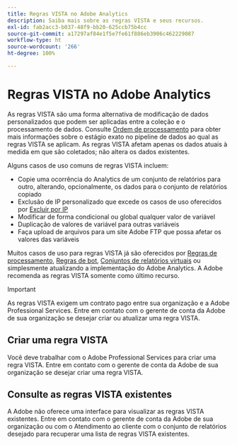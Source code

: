 ```yaml
---
title: Regras VISTA no Adobe Analytics
description: Saiba mais sobre as regras VISTA e seus recursos.
exl-id: fab2acc3-b037-48f9-bb20-625ccb75b4cc
source-git-commit: a17297af84e1f5e7fe61f886eb3906c462229087
workflow-type: ht
source-wordcount: '266'
ht-degree: 100%

---
```


# Regras VISTA no Adobe Analytics

As regras VISTA são uma forma alternativa de modificação de dados personalizados que podem ser aplicadas entre a coleção e o processamento de dados. Consulte [Ordem de processamento](processing-order.md) para obter mais informações sobre o estágio exato no pipeline de dados ao qual as regras VISTA se aplicam. As regras VISTA afetam apenas os dados atuais à medida em que são coletados; não altera os dados existentes.

Alguns casos de uso comuns de regras VISTA incluem:

* Copie uma ocorrência do Analytics de um conjunto de relatórios para outro, alterando, opcionalmente, os dados para o conjunto de relatórios copiado
* Exclusão de IP personalizado que excede os casos de uso oferecidos por [Excluir por IP](/help/admin/admin/exclude-ip.md)
* Modificar de forma condicional ou global qualquer valor de variável
* Duplicação de valores de variável para outras variáveis
* Faça upload de arquivos para um site Adobe FTP que possa afetar os valores das variáveis

Muitos casos de uso para regras VISTA já são oferecidos por [Regras de processamento](/help/admin/admin/c-manage-report-suites/c-edit-report-suites/general/c-processing-rules/processing-rules.md), [Regras de bot](/help/admin/admin/c-manage-report-suites/c-edit-report-suites/general/bot-removal/bot-rules.md), [Conjuntos de relatórios virtuais](/help/components/vrs/vrs-about.md) ou simplesmente atualizando a implementação do Adobe Analytics. A Adobe recomenda as regras VISTA somente como último recurso.

>[!IMPORTANT]
>
>As regras VISTA exigem um contrato pago entre sua organização e a Adobe Professional Services. Entre em contato com o gerente de conta da Adobe de sua organização se desejar criar ou atualizar uma regra VISTA.

## Criar uma regra VISTA

Você deve trabalhar com o Adobe Professional Services para criar uma regra VISTA. Entre em contato com o gerente de conta da Adobe de sua organização se desejar criar uma regra VISTA.

## Consulte as regras VISTA existentes

A Adobe não oferece uma interface para visualizar as regras VISTA existentes. Entre em contato com o gerente de conta da Adobe de sua organização ou com o Atendimento ao cliente com o conjunto de relatórios desejado para recuperar uma lista de regras VISTA existentes.
